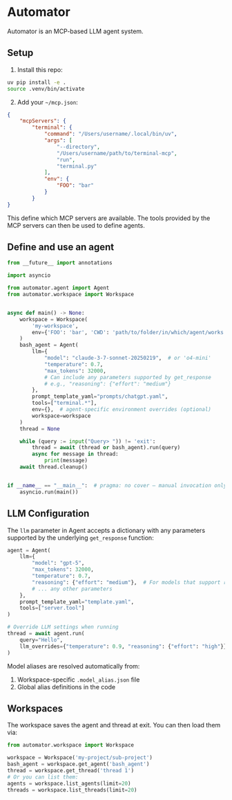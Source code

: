 # Automator




Automator is an MCP-based LLM agent system.

## Setup
1. Install this repo:
```bash
uv pip install -e .
source .venv/bin/activate 
```

2. Add your `~/mcp.json`:
```json
{
    "mcpServers": {
        "terminal": {
            "command": "/Users/username/.local/bin/uv",
            "args": [
                "--directory",
                "/Users/username/path/to/terminal-mcp",
                "run",
                "terminal.py"
            ],
            "env": {
                "FOO": "bar"
            }
        }
}
```
This define which MCP servers are available. The tools provided by the MCP servers can then be used to define agents.


## Define and use an agent
```python
from __future__ import annotations

import asyncio

from automator.agent import Agent
from automator.workspace import Workspace


async def main() -> None:
    workspace = Workspace(
        'my-workspace',
        env={'FOO': 'bar', 'CWD': 'path/to/folder/in/which/agent/works'}
    )
    bash_agent = Agent(
        llm={
            "model": "claude-3-7-sonnet-20250219",  # or 'o4-mini'
            "temperature": 0.7,
            "max_tokens": 32000,
            # Can include any parameters supported by get_response
            # e.g., "reasoning": {"effort": "medium"}
        },
        prompt_template_yaml="prompts/chatgpt.yaml",
        tools=["terminal.*"],
        env={},  # agent‑specific environment overrides (optional)
        workspace=workspace
    )
    thread = None

    while (query := input("Query> ")) != 'exit':
        thread = await (thread or bash_agent).run(query)
        async for message in thread:
            print(message)
    await thread.cleanup()


if __name__ == "__main__":  # pragma: no cover – manual invocation only
    asyncio.run(main())

```

## LLM Configuration

The `llm` parameter in Agent accepts a dictionary with any parameters supported by the underlying `get_response` function:

```python
agent = Agent(
    llm={
        "model": "gpt-5",
        "max_tokens": 32000,
        "temperature": 0.7,
        "reasoning": {"effort": "medium"},  # For models that support reasoning
        # ... any other parameters
    },
    prompt_template_yaml="template.yaml",
    tools=["server.tool"]
)

# Override LLM settings when running
thread = await agent.run(
    query="Hello",
    llm_overrides={"temperature": 0.9, "reasoning": {"effort": "high"}}
)
```

Model aliases are resolved automatically from:
1. Workspace-specific `.model_alias.json` file
2. Global alias definitions in the code

## Workspaces
The workspace saves the agent and thread at exit. You can then load them via:
```python
from automator.workspace import Workspace

workspace = Workspace('my-project/sub-project')
bash_agent = workspace.get_agent('bash_agent')
thread = workspace.get_thread('thread 1')
# Or you can list them:
agents = workspace.list_agents(limit=20)
threads = workspace.list_threads(limit=20)
```
